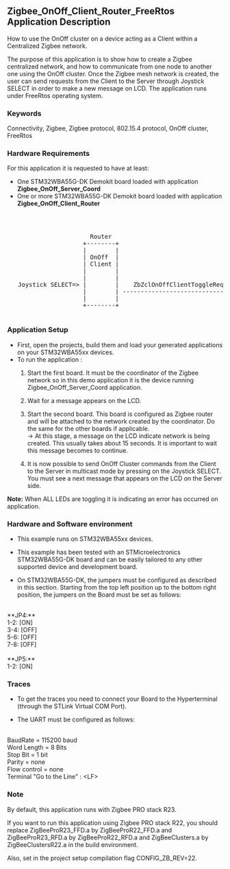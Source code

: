 ## __Zigbee_OnOff_Client_Router_FreeRtos Application Description__

How to use the OnOff cluster on a device acting as a Client within a Centralized Zigbee network.

The purpose of this application is to show how to create a Zigbee centralized network, and how to communicate from one node to another one using the OnOff cluster. Once the Zigbee mesh network is created, the user can send requests from the Client to the Server through Joystick SELECT in order to make a new message on LCD.
The application runs under FreeRtos operating system.

### __Keywords__

Connectivity, Zigbee, Zigbee protocol, 802.15.4 protocol, OnOff cluster, FreeRtos  

### __Hardware Requirements__

For this application it is requested to have at least:

* One STM32WBA55G-DK Demokit board loaded with application **Zigbee_OnOff_Server_Coord**
* One or more STM32WBA55G-DK Demokit board loaded with application **Zigbee_OnOff_Client_Router**
</br>

<pre>
	
                       Router                                          Coord.
                     +--------+                                      +--------+
                     |        |                                      |        |
                     | OnOff  |                                      | OnOff  |        
                     | Client |                                      | Server | 
                     |        |                                      |        |
                     |        |                                      |        |
   Joystick SELECT=> |        |    ZbZclOnOffClientToggleReq         |        |
                     |        | -----------------------------------> |        | => LED Toggle
                     |        |                                      |        |			   
                     +--------+                                      +--------+

</pre> 

### __Application Setup__

* First, open the projects, build them and load your generated applications on your STM32WBA55xx devices.
* To run the application :
	1. Start the first board. It must be the coordinator of the Zigbee network so in this demo application it is the device running Zigbee_OnOff_Server_Coord application.  

	2. Wait for a message appears on the LCD.  

	3. Start the second board. This board is configured as Zigbee router and will be attached to the network created by the coordinator.
     Do the same for the other boards if applicable.  
     &rarr; At this stage, a message on the LCD indicate network is being created. This usually takes about 15 seconds. It is important to wait this message becomes to continue.  

	4. It is now possible to send OnOff Cluster commands from the Client to the Server in multicast mode by pressing on the Joystick SELECT. 
     You must see a next message that appears on the LCD on the Server side. 

**Note:** When ALL LEDs are toggling it is indicating an error has occurred on application.

### __Hardware and Software environment__

* This example runs on STM32WBA55xx devices.  

* This example has been tested with an STMicroelectronics STM32WBA55G-DK board and can be easily tailored to any other supported device and development board.  

* On STM32WBA55G-DK, the jumpers must be configured as described in this section. Starting from the top left position up to the bottom right position, the jumpers on the Board must be set as follows:
<br>    
**JP4:**</br>
1-2:  [ON]</br>
3-4:  [OFF]</br>
5-6:  [OFF]</br>
7-8:  [OFF]</br>
<br>
**JP5:**</br>
1-2:  [ON]  

### __Traces__

* To get the traces you need to connect your Board to the Hyperterminal (through the STLink Virtual COM Port).  

* The UART must be configured as follows:  
<br>
BaudRate       = 115200 baud</br>
Word Length    = 8 Bits</br>
Stop Bit       = 1 bit</br>
Parity         = none</br>
Flow control   = none</br>
Terminal   "Go to the Line" : &lt;LF&gt;  

### __Note__
By default, this application runs with Zigbee PRO stack R23.

If you want to run this application using Zigbee PRO stack R22, you should replace ZigBeeProR23_FFD.a by ZigBeeProR22_FFD.a and ZigBeeProR23_RFD.a by ZigBeeProR22_RFD.a and ZigBeeClusters.a by ZigBeeClustersR22.a in the build environment.

Also, set in the project setup compilation flag CONFIG_ZB_REV=22.
